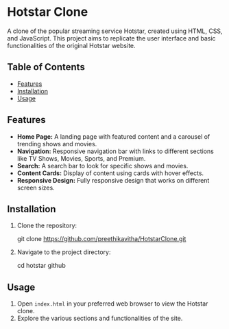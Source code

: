 
# Hotstar Clone

A clone of the popular streaming service Hotstar, created using HTML, CSS, and JavaScript. This project aims to replicate the user interface and basic functionalities of the original Hotstar website.

## Table of Contents
- [Features](#features)
- [Installation](#installation)
- [Usage](#usage)


## Features
- **Home Page:** A landing page with featured content and a carousel of trending shows and movies.
- **Navigation:** Responsive navigation bar with links to different sections like TV Shows, Movies, Sports, and Premium.
- **Search:** A search bar to look for specific shows and movies.
- **Content Cards:** Display of content using cards with hover effects.
- **Responsive Design:** Fully responsive design that works on different screen sizes.

## Installation
1. Clone the repository:
   
    git clone https://github.com/preethikavitha/HotstarClone.git
   
3. Navigate to the project directory:
    
    cd hotstar github

## Usage
1. Open `index.html` in your preferred web browser to view the Hotstar clone.
2. Explore the various sections and functionalities of the site.

